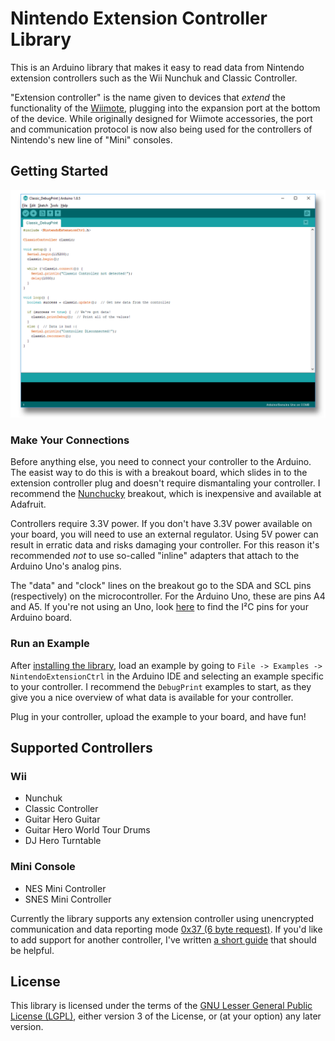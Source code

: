 # Nintendo Extension Controller Library

This is an Arduino library that makes it easy to read data from Nintendo extension controllers such as the Wii Nunchuk and Classic Controller.

"Extension controller" is the name given to devices that *extend* the functionality of the [Wiimote](https://en.wikipedia.org/wiki/Wii_Remote), plugging into the expansion port at the bottom of the device. While originally designed for Wiimote accessories, the port and communication protocol is now also being used for the controllers of Nintendo's new line of "Mini" consoles.

## Getting Started

![ClassicController Example in IDE](/extras/NXCtrl_ClassicExample.png)

### Make Your Connections

Before anything else, you need to connect your controller to the Arduino. The easist way to do this is with a breakout board, which slides in to the extension controller plug and doesn't require dismantaling your controller. I recommend the [Nunchucky](https://www.adafruit.com/product/345) breakout, which is inexpensive and available at Adafruit.

Controllers require 3.3V power. If you don't have 3.3V power available on your board, you will need to use an external regulator. Using 5V power can result in erratic data and risks damaging your controller. For this reason it's recommended *not* to use so-called "inline" adapters that attach to the Arduino Uno's analog pins.

The "data" and "clock" lines on the breakout go to the SDA and SCL pins (respectively) on the microcontroller. For the Arduino Uno, these are pins A4 and A5. If you're not using an Uno, look [here](https://www.arduino.cc/en/reference/wire) to find the I²C pins for your Arduino board.

### Run an Example

After [installing the library](https://www.arduino.cc/en/guide/libraries), load an example by going to `File -> Examples -> NintendoExtensionCtrl` in the Arduino IDE and selecting an example specific to your controller. I recommend the `DebugPrint` examples to start, as they give you a nice overview of what data is available for your controller.

Plug in your controller, upload the example to your board, and have fun!

## Supported Controllers

### Wii
* Nunchuk
* Classic Controller
* Guitar Hero Guitar
* Guitar Hero World Tour Drums
* DJ Hero Turntable

### Mini Console
* NES Mini Controller
* SNES Mini Controller

Currently the library supports any extension controller using unencrypted communication and data reporting mode [0x37 (6 byte request)](http://wiibrew.org/wiki/Wiimote#0x37:_Core_Buttons_and_Accelerometer_with_10_IR_bytes_and_6_Extension_Bytes). If you'd like to add support for another controller, I've written [a short guide](extras/AddingControllers.md) that should be helpful. 

## License
This library is licensed under the terms of the [GNU Lesser General Public License (LGPL)](https://www.gnu.org/licenses/lgpl.html), either version 3 of the License, or (at your option) any later version.
